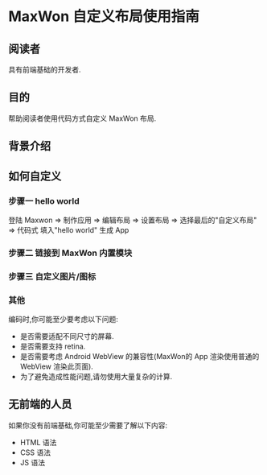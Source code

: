 # MaxWon 自定义布局使用指南
## 阅读者
具有前端基础的开发者.

## 目的
帮助阅读者使用代码方式自定义 MaxWon 布局.

## 背景介绍


## 如何自定义 
### 步骤一  hello world
登陆 Maxwon => 制作应用 => 编辑布局 => 设置布局 => 选择最后的"自定义布局" => 代码式
填入"hello world"
生成 App

### 步骤二  链接到 MaxWon 内置模块


### 步骤三  自定义图片/图标


### 其他
编码时,你可能至少要考虑以下问题:
* 是否需要适配不同尺寸的屏幕.
* 是否需要支持 retina.
* 是否需要考虑 Android WebView 的兼容性(MaxWon的 App 渲染使用普通的 WebView 渲染此页面).
* 为了避免造成性能问题,请勿使用大量复杂的计算.

## 无前端的人员
如果你没有前端基础,你可能至少需要了解以下内容:
* HTML 语法
* CSS 语法
* JS 语法